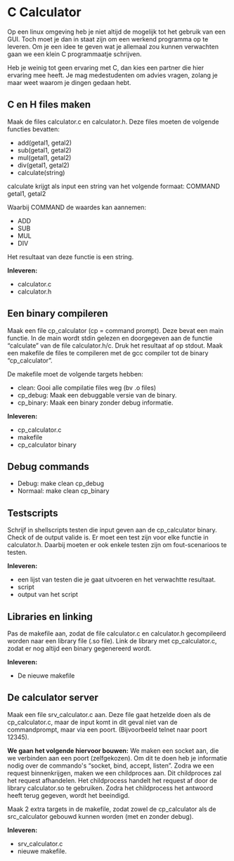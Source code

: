 C Calculator
============
Op een linux omgeving heb je niet altijd de mogelijk tot het gebruik van een GUI. Toch moet je dan in staat zijn om een werkend programma op te leveren. Om je een idee te geven wat je allemaal zou kunnen verwachten gaan we een klein C programmaatje schrijven.

Heb je weinig tot geen ervaring met C, dan kies een partner die hier ervaring mee heeft. Je mag medestudenten om advies vragen, zolang je maar weet waarom je dingen gedaan hebt.

C en H files maken
------------------
Maak de files calculator.c en calculator.h. Deze files moeten de volgende functies bevatten:
*	add(getal1, getal2) 
* sub(getal1, getal2) 
* mul(getal1, getal2) 
* div(getal1, getal2)
* calculate(string)

calculate krijgt als input een string van het volgende formaat: COMMAND getal1, getal2

Waarbij COMMAND de waardes kan aannemen:
* ADD
* SUB
* MUL
* DIV
	
Het resultaat van deze functie is een string.

**Inleveren:**
* calculator.c
* calculator.h

Een binary compileren
---------------------
Maak een file cp_calculator (cp = command prompt). Deze bevat een main functie. In de main wordt stdin gelezen en doorgegeven aan de functie “calculate” van de file calculator.h/c. Druk het resultaat af op stdout.
Maak een makefile de files te compileren met de gcc compiler tot de binary “cp_calculator”.

De makefile moet de volgende targets hebben:
* clean: Gooi alle compilatie files weg (bv .o files)
* cp_debug: Maak een debuggable versie van de binary.
* cp_binary: Maak een binary zonder debug informatie.

**Inleveren:**
* cp_calculator.c
* makefile
* cp_calculator binary
 
Debug commands
-----------
* Debug: make clean cp_debug
* Normaal: make clean cp_binary

Testscripts
-----------
Schrijf in shellscripts testen die input geven aan de cp_calculator binary. Check of de output valide is. Er moet een test zijn voor elke functie in calculator.h. Daarbij moeten er ook enkele testen zijn om fout-scenarioos te testen.

**Inleveren:**
* een lijst van testen die je gaat uitvoeren en het verwachtte resultaat.
* script
* output van het script

Libraries en linking
--------------------
Pas de makefile aan, zodat de file calculator.c en calculator.h gecompileerd worden naar een library file (.so file). Link de library met cp_calculator.c, zodat er nog altijd een binary gegenereerd wordt.

**Inleveren:**
* De nieuwe makefile

De calculator server
--------------------
Maak een file srv_calculator.c aan. Deze file gaat hetzelde doen als de cp_calculator.c, maar de input komt in dit geval niet van de commandprompt, maar via een poort. (Bijvoorbeeld telnet naar poort 12345).

**We gaan het volgende hiervoor bouwen:**
We maken een socket aan, die we verbinden aan een poort (zelfgekozen). Om dit te doen heb je informatie nodig over de commando's “socket, bind, accept, listen”. Zodra we een request binnenkrijgen, maken we een childproces aan. Dit childproces zal het request afhandelen. Het childprocess handelt het request af door de library calculator.so te gebruiken. Zodra het childprocess het antwoord heeft terug gegeven, wordt het beeindigd.

Maak 2 extra targets in de makefile, zodat zowel de cp_calculator als de src_calculator gebouwd kunnen worden (met en zonder debug).

**Inleveren:**
* srv_calculator.c
* nieuwe makefile.

